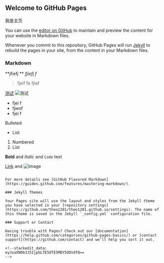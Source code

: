 ## Welcome to GitHub Pages

我是主页

You can use the [editor on GitHub](https://github.com/theo1201/theo1201.github.io/edit/master/README.md) to maintain and preview the content for your website in Markdown files.

Whenever you commit to this repository, GitHub Pages will run [Jekyll](https://jekyllrb.com/) to rebuild the pages in your site, from the content in your Markdown files.

### Markdown
**jfiefj **
*fjiefj f*

> fjeif fe 
> fjief 

[测试](https://www.npmjs.com/package/stackedit)
![测试](https://ss1.baidu.com/9vo3dSag_xI4khGko9WTAnF6hhy/image/h=300/sign=ad628627aacc7cd9e52d32d909032104/32fa828ba61ea8d3fcd2e9ce9e0a304e241f5803.jpg)

 - fjei f
 - fjieof 
 - fjei f


 Bulleted
- List

1. Numbered
2. List

**Bold** and _Italic_ and `Code` text

[Link](url) and ![Image](src)
```

For more details see [GitHub Flavored Markdown](https://guides.github.com/features/mastering-markdown/).

### Jekyll Themes

Your Pages site will use the layout and styles from the Jekyll theme you have selected in your [repository settings](https://github.com/theo1201/theo1201.github.io/settings). The name of this theme is saved in the Jekyll `_config.yml` configuration file.

### Support or Contact

Having trouble with Pages? Check out our [documentation](https://help.github.com/categories/github-pages-basics/) or [contact support](https://github.com/contact) and we’ll help you sort it out.

<!--stackedit_data:
eyJoaXN0b3J5IjpbLTE5OTE5MDY5ODVdfQ==
-->